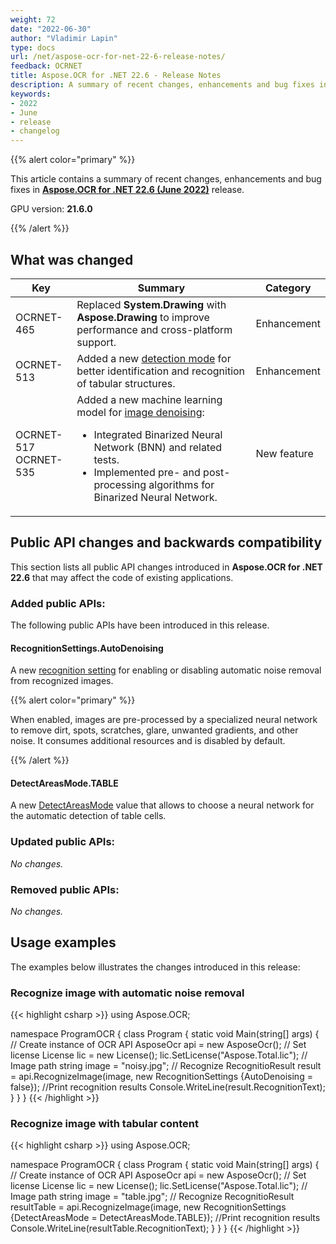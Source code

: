 ```yaml
---
weight: 72
date: "2022-06-30"
author: "Vladimir Lapin"
type: docs
url: /net/aspose-ocr-for-net-22-6-release-notes/
feedback: OCRNET
title: Aspose.OCR for .NET 22.6 - Release Notes
description: A summary of recent changes, enhancements and bug fixes in Aspose.OCR for .NET 22.6 (June 2022) release.
keywords:
- 2022
- June
- release
- changelog
---
```


{{% alert color="primary" %}}

This article contains a summary of recent changes, enhancements and bug fixes in [**Aspose.OCR for .NET 22.6 (June 2022)**](https://www.nuget.org/packages/Aspose.OCR/22.6.0) release.

GPU version: **21.6.0**

{{% /alert %}}

## What was changed

Key | Summary | Category
--- | ------- | --------
OCRNET-465 | Replaced **System.Drawing** with **Aspose.Drawing** to improve performance and cross-platform support. | Enhancement
OCRNET-513 | Added a new [detection mode](/ocr/net/detect-areas-mode/) for better identification and recognition of tabular structures. | Enhancement
OCRNET-517<br />OCRNET-535 | Added a new machine learning model for [image denoising](/ocr/net/denoising-correction/):<ul><li>Integrated Binarized Neural Network (BNN) and related tests.</li><li>Implemented pre- and post-processing algorithms for Binarized Neural Network.</li></ul> | New feature

## Public API changes and backwards compatibility

This section lists all public API changes introduced in **Aspose.OCR for .NET 22.6** that may affect the code of existing applications.

### Added public APIs:

The following public APIs have been introduced in this release.

#### RecognitionSettings.AutoDenoising

A new [recognition setting](/ocr/net/aspose.ocr/recognitionsettings/) for enabling or disabling automatic noise removal from recognized images.

{{% alert color="primary" %}}

When enabled, images are pre-processed by a specialized neural network to remove dirt, spots, scratches, glare, unwanted gradients, and other noise. It consumes additional resources and is disabled by default.

{{% /alert %}}

#### DetectAreasMode.TABLE

A new [DetectAreasMode](https://reference.aspose.com/ocr/net/aspose.ocr/detectareasmode/) value that allows to choose a neural network for the automatic detection of table cells.

### Updated public APIs:

_No changes._

### Removed public APIs:

_No changes._

## Usage examples

The examples below illustrates the changes introduced in this release:

### Recognize image with automatic noise removal

{{< highlight csharp >}}
using Aspose.OCR;

namespace ProgramOCR
{
    class Program
    {
        static void Main(string[] args)
        {
            // Create instance of OCR API
            AsposeOcr api = new AsposeOcr();
            // Set license
            License lic = new License();
            lic.SetLicense("Aspose.Total.lic");
            // Image path
            string image = "noisy.jpg";
            // Recognize
            RecognitioResult result = api.RecognizeImage(image, new RecognitionSettings {AutoDenoising = false});
            //Print recognition results
            Console.WriteLine(result.RecognitionText);
        }
    }
}
{{< /highlight >}}

### Recognize image with tabular content

{{< highlight csharp >}}
using Aspose.OCR;

namespace ProgramOCR
{
    class Program
    {
        static void Main(string[] args)
        {
            // Create instance of OCR API
            AsposeOcr api = new AsposeOcr();
            // Set license
            License lic = new License();
            lic.SetLicense("Aspose.Total.lic");
            // Image path
            string image = "table.jpg";
            // Recognize
            RecognitioResult resultTable = api.RecognizeImage(image, new RecognitionSettings {DetectAreasMode = DetectAreasMode.TABLE});
            //Print recognition results
            Console.WriteLine(resultTable.RecognitionText);
        }
    }
}
{{< /highlight >}}
